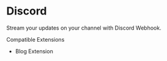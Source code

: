# Discord
Stream your updates on your channel with Discord Webhook.

Compatible Extensions

 - Blog Extension